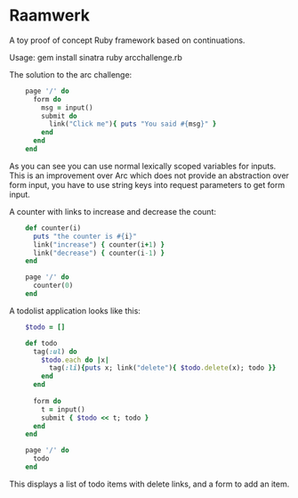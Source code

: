 Raamwerk
========

A toy proof of concept Ruby framework based on continuations. 

Usage:
    gem install sinatra
    ruby arcchallenge.rb
    
The solution to the arc challenge:

```ruby
    page '/' do
      form do
        msg = input()
        submit do
          link("Click me"){ puts "You said #{msg}" }
        end
      end
    end
```

As you can see you can use normal lexically scoped variables for inputs. This is an improvement over Arc which does not provide an abstraction over form input, you have to use string keys into request parameters to get form input.

A counter with links to increase and decrease the count:

```ruby
    def counter(i)
      puts "the counter is #{i}"
      link("increase") { counter(i+1) }
      link("decrease") { counter(i-1) }
    end

    page '/' do
      counter(0)
    end
```

A todolist application looks like this:

```ruby
    $todo = []

    def todo
      tag(:ul) do
        $todo.each do |x| 
          tag(:li){puts x; link("delete"){ $todo.delete(x); todo }}
        end
      end
      
      form do
        t = input()
        submit { $todo << t; todo }
      end
    end

    page '/' do
      todo
    end
```

This displays a list of todo items with delete links, and a form to add an item.